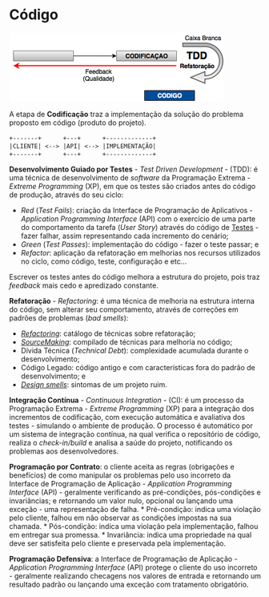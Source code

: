 # Código

![](../images/codigo.png)

A etapa de **Codificação** traz a implementação da solução do problema proposto em código (produto do projeto).

```
+-------+      +---+      +-------------+
|CLIENTE| <--> |API| <--> |IMPLEMENTAÇÃO|
+-------+      +---+      +-------------+
```

**Desenvolvimento Guiado por Testes** - _Test Driven Development_ - (TDD): é uma técnica de desenvolvimento de _software_ da Programação Extrema - _Extreme Programming_ (XP), em que os testes são criados antes do código de produção, através do seu ciclo:

* _Red_ (_Test Fails_): criação da Interface de Programação de Aplicativos - _Application Programming Interface_ (API) com o exercício de uma parte do comportamento da tarefa (_User Story_) através do código de [Testes](../testes/README.md) - fazer falhar, assim representando cada incremento do cenário;
* _Green_ (_Test Passes_): implementação do código - fazer o teste passar; e
* _Refactor_: aplicação da refatoração em melhorias nos recursos utilizados no ciclo, como código, teste, configuração e etc...

Escrever os testes antes do código melhora a estrutura do projeto, pois traz _feedback_ mais cedo e apredizado constante.

**Refatoração** - _Refactoring_: é uma técnica de melhoria na estrutura interna do código, sem alterar seu comportamento, através de correções em padrões de problemas (_bad smells_):

* _[Refactoring](http://refactoring.com)_: catálogo de técnicas sobre refatoração;
* _[SourceMaking](https://sourcemaking.com)_: compilado de técnicas para melhoria no código;
* Dívida Técnica (_Technical Debt_): complexidade acumulada durante o desenvolvimento;
* Código Legado: código antigo e com características fora do padrão de desenvolvimento; e
* [_Design smells_](../arquitetura/solid.md): sintomas de um projeto ruim.

**Integração Contínua** - _Continuous Integration_ - (CI): é um processo da Programação Extrema - _Extreme Programming_ (XP) para a integração dos incrementos de codificação, com execução automática e avaliativa dos testes - simulando o ambiente de produção. O processo é automático por um sistema de integração contínua, na qual verifica o repositório de código, realiza o _check-in/build_ e analisa a saúde do projeto, notificando os problemas aos desenvolvedores.

**Programação por Contrato**: o cliente aceita as regras (obrigações e benefícios) de como manipular os problemas pelo uso incorreto da Interface de Programação de Aplicação - _Application Programming Interface_ (API) - geralmente verificando as pré-condições, pós-condições e invariâncias; e retornando um valor nulo, opcional ou lançando uma exceção - uma representação de falha.
    * Pré-condição: indica uma violação pelo cliente, falhou em não observar as condições impostas na sua chamada.
    * Pós-condição: indica uma violação pela implementação, falhou em entregar sua promessa.
    * Invariância: indica uma propriedade na qual deve ser satisfeita pelo cliente e preservada pela implementação.

**Programação Defensiva**: a Interface de Programação de Aplicação - _Application Programming Interface_ (API) protege o cliente do uso incorreto - geralmente realizando checagens nos valores de entrada e retornando um resultado padrão ou lançando uma exceção com tratamento obrigatório.
